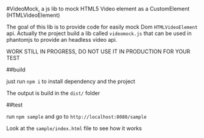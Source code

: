 #VideoMock, a js lib to mock HTML5 Video element as a CustomElement (HTMLVideoElement)

The goal of this lib is to provide code for easily mock Dom `HTMLVideoElement` api.
Actually the project build a lib called `videomock.js` that can be used in phantomjs to provide an headless video api.

WORK STILL IN PROGRESS, DO NOT USE IT IN PRODUCTION FOR YOUR TEST

##build

just run `npm i` to install dependency and the project

The output is build in the `dist/` folder

##test

run `npm sample` and go to `http://localhost:8080/sample` 

Look at the `sample/index.html` file to see how it works


